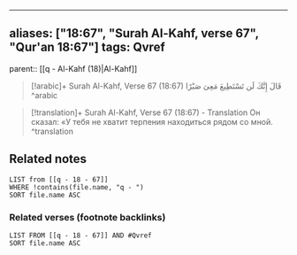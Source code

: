 
---
aliases: ["18:67", "Surah Al-Kahf, verse 67", "Qur'an 18:67"]
tags: Qvref
---

parent:: [[q - Al-Kahf (18)|Al-Kahf]]

> [!arabic]+ Surah Al-Kahf, Verse 67 (18:67)
> <span class="quran-arabic">قَالَ إِنَّكَ لَن تَسْتَطِيعَ مَعِىَ صَبْرًا</span>
^arabic

> [!translation]+ Surah Al-Kahf, Verse 67 (18:67) - Translation
> Он сказал: «У тебя не хватит терпения находиться рядом со мной.
^translation



## Related notes
```dataview
LIST from [[q - 18 - 67]]
WHERE !contains(file.name, "q - ")
SORT file.name ASC
```

### Related verses (footnote backlinks)
```dataview
LIST FROM [[q - 18 - 67]] AND #Qvref
SORT file.name ASC
```

